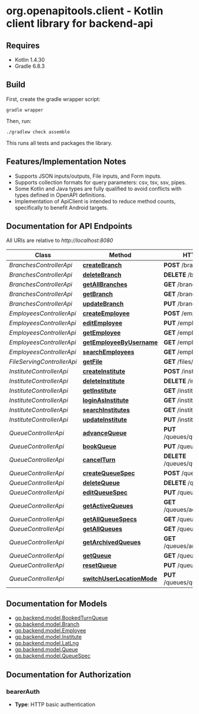 # org.openapitools.client - Kotlin client library for backend-api

## Requires

* Kotlin 1.4.30
* Gradle 6.8.3

## Build

First, create the gradle wrapper script:

```
gradle wrapper
```

Then, run:

```
./gradlew check assemble
```

This runs all tests and packages the library.

## Features/Implementation Notes

* Supports JSON inputs/outputs, File inputs, and Form inputs.
* Supports collection formats for query parameters: csv, tsv, ssv, pipes.
* Some Kotlin and Java types are fully qualified to avoid conflicts with types defined in OpenAPI definitions.
* Implementation of ApiClient is intended to reduce method counts, specifically to benefit Android targets.

<a name="documentation-for-api-endpoints"></a>
## Documentation for API Endpoints

All URIs are relative to *http://localhost:8080*

Class | Method | HTTP request | Description
------------ | ------------- | ------------- | -------------
*BranchesControllerApi* | [**createBranch**](docs/BranchesControllerApi.md#createbranch) | **POST** /branches | 
*BranchesControllerApi* | [**deleteBranch**](docs/BranchesControllerApi.md#deletebranch) | **DELETE** /branches/{id} | 
*BranchesControllerApi* | [**getAllBranches**](docs/BranchesControllerApi.md#getallbranches) | **GET** /branches | 
*BranchesControllerApi* | [**getBranch**](docs/BranchesControllerApi.md#getbranch) | **GET** /branches/{id} | 
*BranchesControllerApi* | [**updateBranch**](docs/BranchesControllerApi.md#updatebranch) | **PUT** /branches/{id} | 
*EmployeesControllerApi* | [**createEmployee**](docs/EmployeesControllerApi.md#createemployee) | **POST** /employees | 
*EmployeesControllerApi* | [**editEmployee**](docs/EmployeesControllerApi.md#editemployee) | **PUT** /employees | 
*EmployeesControllerApi* | [**getEmployee**](docs/EmployeesControllerApi.md#getemployee) | **GET** /employees/{id} | 
*EmployeesControllerApi* | [**getEmployeeByUsername**](docs/EmployeesControllerApi.md#getemployeebyusername) | **GET** /employees/username | 
*EmployeesControllerApi* | [**searchEmployees**](docs/EmployeesControllerApi.md#searchemployees) | **GET** /employees | 
*FileServingControllerApi* | [**getFile**](docs/FileServingControllerApi.md#getfile) | **GET** /files/{filename} | 
*InstituteControllerApi* | [**createInstitute**](docs/InstituteControllerApi.md#createinstitute) | **POST** /institute | 
*InstituteControllerApi* | [**deleteInstitute**](docs/InstituteControllerApi.md#deleteinstitute) | **DELETE** /institute/{id} | 
*InstituteControllerApi* | [**getInstitute**](docs/InstituteControllerApi.md#getinstitute) | **GET** /institute/{id} | 
*InstituteControllerApi* | [**loginAsInstitute**](docs/InstituteControllerApi.md#loginasinstitute) | **GET** /institute/login/{id} | 
*InstituteControllerApi* | [**searchInstitutes**](docs/InstituteControllerApi.md#searchinstitutes) | **GET** /institute | 
*InstituteControllerApi* | [**updateInstitute**](docs/InstituteControllerApi.md#updateinstitute) | **PUT** /institute | 
*QueueControllerApi* | [**advanceQueue**](docs/QueueControllerApi.md#advancequeue) | **PUT** /queues/queue/advance | 
*QueueControllerApi* | [**bookQueue**](docs/QueueControllerApi.md#bookqueue) | **PUT** /queues/queue/book | 
*QueueControllerApi* | [**cancelTurn**](docs/QueueControllerApi.md#cancelturn) | **DELETE** /queues/queue/book | 
*QueueControllerApi* | [**createQueueSpec**](docs/QueueControllerApi.md#createqueuespec) | **POST** /queues/queue | 
*QueueControllerApi* | [**deleteQueue**](docs/QueueControllerApi.md#deletequeue) | **DELETE** /queues/queue | 
*QueueControllerApi* | [**editQueueSpec**](docs/QueueControllerApi.md#editqueuespec) | **PUT** /queues/queue | 
*QueueControllerApi* | [**getActiveQueues**](docs/QueueControllerApi.md#getactivequeues) | **GET** /queues/active/{userId} | 
*QueueControllerApi* | [**getAllQueueSpecs**](docs/QueueControllerApi.md#getallqueuespecs) | **GET** /queues/spec/all | 
*QueueControllerApi* | [**getAllQueues**](docs/QueueControllerApi.md#getallqueues) | **GET** /queues/queues/all | 
*QueueControllerApi* | [**getArchivedQueues**](docs/QueueControllerApi.md#getarchivedqueues) | **GET** /queues/archived/{userId} | 
*QueueControllerApi* | [**getQueue**](docs/QueueControllerApi.md#getqueue) | **GET** /queues/queue | 
*QueueControllerApi* | [**resetQueue**](docs/QueueControllerApi.md#resetqueue) | **PUT** /queues/queue/reset | 
*QueueControllerApi* | [**switchUserLocationMode**](docs/QueueControllerApi.md#switchuserlocationmode) | **PUT** /queues/queue/book/toggle | 


<a name="documentation-for-models"></a>
## Documentation for Models

 - [gp.backend.model.BookedTurnQueue](docs/BookedTurnQueue.md)
 - [gp.backend.model.Branch](docs/Branch.md)
 - [gp.backend.model.Employee](docs/Employee.md)
 - [gp.backend.model.Institute](docs/Institute.md)
 - [gp.backend.model.LatLng](docs/LatLng.md)
 - [gp.backend.model.Queue](docs/Queue.md)
 - [gp.backend.model.QueueSpec](docs/QueueSpec.md)


<a name="documentation-for-authorization"></a>
## Documentation for Authorization

<a name="bearerAuth"></a>
### bearerAuth

- **Type**: HTTP basic authentication

